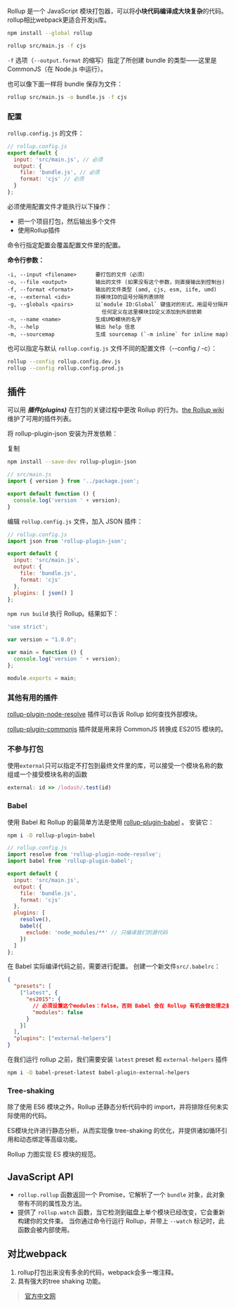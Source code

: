 Rollup 是一个 JavaScript 模块打包器，可以将**小块代码编译成大块复杂**的代码。rollup相比webpack更适合开发js库。

```bash
npm install --global rollup 
```

```bash
rollup src/main.js -f cjs
```

`-f` 选项（`--output.format` 的缩写）指定了所创建 bundle 的类型——这里是 CommonJS（在 Node.js 中运行）。

也可以像下面一样将 bundle 保存为文件：

```bash
rollup src/main.js -o bundle.js -f cjs
```

### 配置

 `rollup.config.js` 的文件：

```js
// rollup.config.js
export default {
  input: 'src/main.js', // 必须
  output: {
    file: 'bundle.js', // 必须
    format: 'cjs' // 必须
  }
};
```

必须使用配置文件才能执行以下操作：

- 把一个项目打包，然后输出多个文件
- 使用Rollup插件

命令行指定配置会覆盖配置文件里的配置。

**命令行参数：**

```
-i, --input <filename>      要打包的文件（必须）
-o, --file <output>         输出的文件 (如果没有这个参数，则直接输出到控制台)
-f, --format <format>       输出的文件类型 (amd, cjs, esm, iife, umd)
-e, --external <ids>        将模块ID的逗号分隔列表排除
-g, --globals <pairs>       以`module ID:Global` 键值对的形式，用逗号分隔开 
                              任何定义在这里模块ID定义添加到外部依赖
-n, --name <name>           生成UMD模块的名字
-h, --help                  输出 help 信息
-m, --sourcemap             生成 sourcemap (`-m inline` for inline map)
```

也可以指定与默认 `rollup.config.js` 文件不同的配置文件（--config / -c）：

```bash
rollup --config rollup.config.dev.js
rollup --config rollup.config.prod.js
```

## 插件

可以用 ***插件(plugins)*** 在打包的关键过程中更改 Rollup 的行为。[the Rollup wiki](https://github.com/rollup/rollup/wiki/Plugins) 维护了可用的插件列表。

将 rollup-plugin-json 安装为开发依赖：

复制

```bash
npm install --save-dev rollup-plugin-json
```

```js
// src/main.js
import { version } from '../package.json';

export default function () {
  console.log('version ' + version);
}
```

编辑 `rollup.config.js` 文件，加入 JSON 插件：

```js
// rollup.config.js
import json from 'rollup-plugin-json';

export default {
  input: 'src/main.js',
  output: {
    file: 'bundle.js',
    format: 'cjs'
  },
  plugins: [ json() ]
};
```

`npm run build` 执行 Rollup。结果如下：

```js
'use strict';

var version = "1.0.0";

var main = function () {
  console.log('version ' + version);
};

module.exports = main;
```

### 其他有用的插件

 [rollup-plugin-node-resolve](https://github.com/rollup/rollup-plugin-node-resolve) 插件可以告诉 Rollup 如何查找外部模块。

 [rollup-plugin-commonjs](https://github.com/rollup/rollup-plugin-commonjs) 插件就是用来将 CommonJS 转换成 ES2015 模块的。

### 不参与打包

使用`external`只可以指定不打包到最终文件里的库，可以接受一个模块名称的数组或一个接受模块名称的函数

```js
external: id => /lodash/.test(id)
```

### Babel

使用 Babel 和 Rollup 的最简单方法是使用 [rollup-plugin-babel](https://github.com/rollup/rollup-plugin-babel) 。 安装它：

```bash
npm i -D rollup-plugin-babel
```

```js
// rollup.config.js
import resolve from 'rollup-plugin-node-resolve';
import babel from 'rollup-plugin-babel';

export default {
  input: 'src/main.js',
  output: {
    file: 'bundle.js',
    format: 'cjs'
  },
  plugins: [
    resolve(),
    babel({
      exclude: 'node_modules/**' // 只编译我们的源代码
    })
  ]
};
```

在 Babel 实际编译代码之前，需要进行配置。 创建一个新文件`src/.babelrc`：

```json
{
  "presets": [
    ["latest", {
      "es2015": {
        // 必须设置这个modules：false，否则 Babel 会在 Rollup 有机会做处理之前，将我们的模块转成 CommonJS ，导致 Rollup 的一些处理失败。
        "modules": false
      }
    }]
  ],
  "plugins": ["external-helpers"]
}
```

在我们运行 rollup 之前，我们需要安装 `latest` preset 和 `external-helpers` 插件

```bash
npm i -D babel-preset-latest babel-plugin-external-helpers
```



### Tree-shaking

除了使用 ES6 模块之外，Rollup 还静态分析代码中的 import，并将排除任何未实际使用的代码。

ES模块允许进行静态分析，从而实现像 tree-shaking 的优化，并提供诸如循环引用和动态绑定等高级功能。

Rollup 力图实现 ES 模块的规范。

## JavaScript API

- `rollup.rollup` 函数返回一个 Promise，它解析了一个 `bundle` 对象，此对象带有不同的属性及方法。
- 提供了 `rollup.watch` 函数，当它检测到磁盘上单个模块已经改变，它会重新构建你的文件束。 当你通过命令行运行 Rollup，并带上 `--watch` 标记时，此函数会被内部使用。

## 对比webpack

1. rollup打包出来没有多余的代码，webpack会多一堆注释。
2. 具有强大的tree shaking 功能。

> [官方中文网](rollupjs.com)

